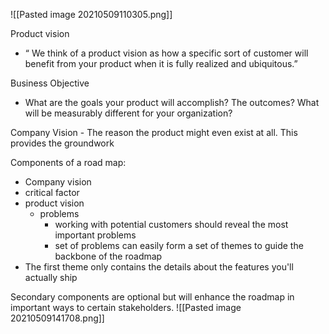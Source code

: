 ![[Pasted image 20210509110305.png]]

Product vision 
- “ We think of a product vision as how a specific sort of customer will benefit from your product when it is fully realized and ubiquitous.”
 
Business Objective 
 - What are the goals your product will accomplish? The outcomes? What will be measurably different for your organization? 

Company Vision - The reason the product might even exist at all. This provides the groundwork

Components of a road map:
 - Company vision
 - critical factor
 - product vision 
	 - problems
		 - working with potential customers should reveal the most important problems 
		 - set of problems can easily form a set of themes to guide the backbone of the roadmap
- The first theme only contains the details about the features you'll actually ship

Secondary components are optional but will enhance the roadmap in important ways to certain stakeholders. 
![[Pasted image 20210509141708.png]]

